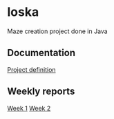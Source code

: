 # loska

Maze creation project done in Java

## Documentation

[Project definition](https://github.com/koedi/tira-loska/blob/main/documentation/definition.md)
[]()
[]()
[]()



## Weekly reports

[Week 1](https://github.com/koedi/tira-loska/blob/main/documentation/week1.md)
[Week 2](https://github.com/koedi/tira-loska/blob/main/documentation/week2.md)
